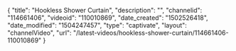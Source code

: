{
    "title": "Hookless Shower Curtain",
    "description": "",
    "channelid": "114661406",
    "videoid": "110010869",
    "date_created": "1502526418",
    "date_modified": "1504247457",
    "type": "captivate",
    "layout": "channelVideo",
    "url": "\/latest-videos\/hookless-shower-curtain\/114661406-110010869"
}
